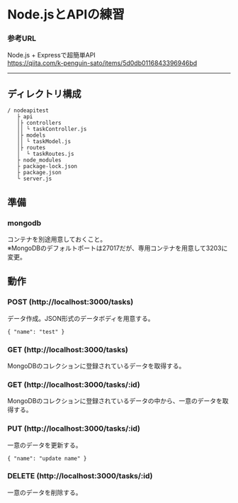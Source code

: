 # Node.jsとAPIの練習

### 参考URL

Node.js + Expressで超簡単API  
https://qiita.com/k-penguin-sato/items/5d0db0116843396946bd

---

## ディレクトリ構成

```
/ nodeapitest
   ├ api
   │├ controllers
   ││ └ taskController.js
   │├ models
   ││ └ taskModel.js
   │├ routes
   │  └ taskRoutes.js
   ├ node_modules
   ├ package-lock.json
   ├ package.json
   └ server.js
```

## 準備

### mongodb

コンテナを別途用意しておくこと。  
※MongoDBのデフォルトポートは27017だが、専用コンテナを用意して3203に変更。  

## 動作

### POST (http://localhost:3000/tasks)  

データ作成。JSON形式のデータボディを用意する。

```
{ "name": "test" }
```

### GET (http://localhost:3000/tasks)  

MongoDBのコレクションに登録されているデータを取得する。

### GET (http://localhost:3000/tasks/:id)  

MongoDBのコレクションに登録されているデータの中から、一意のデータを取得する。


### PUT (http://localhost:3000/tasks/:id)  

一意のデータを更新する。  

```
{ "name": "update name" }
```

### DELETE (http://localhost:3000/tasks/:id)  

一意のデータを削除する。  
